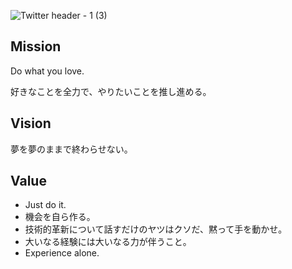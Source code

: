 ![Twitter header - 1 (3)](https://github.com/qqey/.github/assets/26848713/23953ca2-810f-4575-b297-3235b5adbb5d)

## Mission
Do what you love.

好きなことを全力で、やりたいことを推し進める。

## Vision
夢を夢のままで終わらせない。

## Value
- Just do it.
- 機会を自ら作る。
- 技術的革新について話すだけのヤツはクソだ、黙って手を動かせ。
- 大いなる経験には大いなる力が伴うこと。
- Experience alone.

